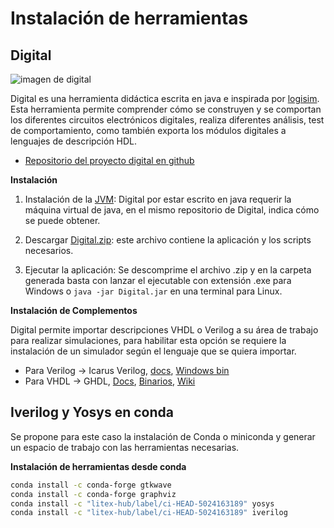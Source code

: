 # Instalación de herramientas

## Digital

![imagen de digital](https://github.com/hneemann/Digital/raw/master/distribution/screenshot2.png)

Digital es una herramienta didáctica escrita en java e inspirada por [logisim](http://www.cburch.com/logisim/).
Esta herramienta permite comprender cómo se construyen y se
comportan los diferentes circuitos electrónicos digitales, realiza diferentes análisis, test de comportamiento,
como también exporta los módulos digitales a lenguajes de descripción HDL.

* [Repositorio del proyecto digital en github](https://github.com/hneemann/Digital)

**Instalación**

1. Instalación de la [JVM](https://adoptium.net/): Digital por estar escrito en java requerir la máquina
virtual de java, en el mismo repositorio de Digital, indica cómo se puede obtener.

2. Descargar [Digital.zip](https://github.com/hneemann/Digital/releases/latest/download/Digital.zip): este archivo contiene la aplicación y los scripts necesarios.
3. Ejecutar la aplicación: Se descomprime el archivo .zip y en la carpeta generada basta con lanzar el ejecutable con extensión .exe para Windows o `java -jar Digital.jar` en una terminal para Linux.

**Instalación de Complementos**

Digital permite importar descripciones VHDL o Verilog a su área de trabajo para realizar simulaciones, para habilitar esta opción
se requiere la instalación de un simulador según el lenguaje que se quiera importar.

* Para Verilog -> Icarus Verilog, [docs](https://steveicarus.github.io/iverilog/usage/installation.html), [Windows bin](https://bleyer.org/icarus/)
* Para VHDL -> GHDL, [Docs](http://ghdl.free.fr/site/pmwiki.php?n=Main.HomePage), [Binarios](https://github.com/ghdl/ghdl/releases), [Wiki](https://github.com/ghdl/ghdl/wiki)

## Iverilog y Yosys en conda

Se propone para este caso la instalación de Conda o miniconda y generar un espacio de trabajo con las
herramientas necesarias.

**Instalación de herramientas desde conda**

```bash
conda install -c conda-forge gtkwave 
conda install -c conda-forge graphviz
conda install -c "litex-hub/label/ci-HEAD-5024163189" yosys
conda install -c "litex-hub/label/ci-HEAD-5024163189" iverilog
```
